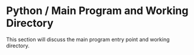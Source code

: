 # Python / Main Program and Working Directory #

This section will discuss the main program entry point and working directory.
